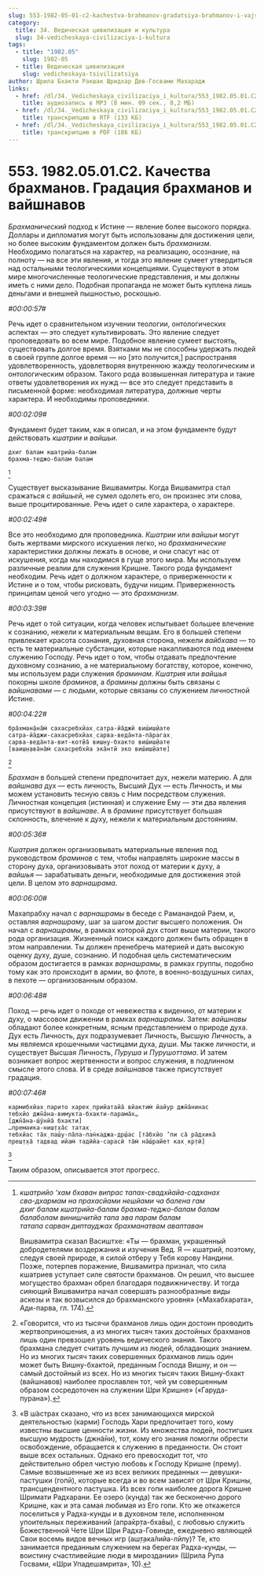 ```yaml
---
slug: 553-1982-05-01-c2-kachestva-brahmanov-gradatsiya-brahmanov-i-vajshnavov
category:
  title: 34. Ведическая цивилизация и культура
  slug: 34-vedicheskaya-civilizaciya-i-kultura
tags:
  - title: "1982.05"
    slug: 1982-05
  - title: Ведическая цивилизация
    slug: vedicheskaya-tsivilizatsiya
author: Шрила Бхакти Ракшак Шридхар Дев-Госвами Махарадж
links:
  - href: /dl/34._Vedicheskaya_civilizaciya_i_kultura/553_1982.05.01.C2_SridharMj_Kachestva_brahmanov_Gradacija_brahmanov_i_vajshnavov.mp3
    title: аудиозапись в MP3 (8 мин. 09 сек., 8,2 МБ)
  - href: /dl/34._Vedicheskaya_civilizaciya_i_kultura/553_1982.05.01.C2_SridharMj_Kachestva_brahmanov_Gradacija_brahmanov_i_vajshnavov.rtf
    title: транскрипцию в RTF (133 КБ)
  - href: /dl/34._Vedicheskaya_civilizaciya_i_kultura/553_1982.05.01.C2_SridharMj_Kachestva_brahmanov_Gradacija_brahmanov_i_vajshnavov.pdf
    title: транскрипцию в PDF (186 КБ)
---
```


# 553. 1982.05.01.C2. Качества брахманов. Градация брахманов и вайшнавов

*Брахманический* подход к Истине — явление более высокого порядка. Доллары и дипломатия могут быть использованы для достижения цели, но более высоким фундаментом должен быть *брахманизм*. Необходимо полагаться на характер, на реализацию, осознание, на полноту — на все эти явления, и тогда это явление сумеет утвердиться над остальными теологическими концепциями. Существуют в этом мире многочисленные теологические представления, и мы должны иметь с ними дело. Подобная пропаганда не может быть куплена лишь деньгами и внешней пышностью, роскошью.

*#00:00:57#*

Речь идет о сравнительном изучении теологии, онтологических аспектах — это следует культивировать. Это явление следует проповедовать во всем мире. Подобное явление сумеет выстоять, существовать долгое время. Взятками мы не способны удержать людей в своей группе долгое время — но [это получится,] распространяя удовлетворенность, удовлетворяя внутреннюю жажду теологическим и онтологическим образом. Такого рода возвышенная литература и такие ответы удовлетворения их нужд — все это следует представить в письменной форме: необходимая литература, должные черты характера. И необходимы проповедники.

*#00:02:09#*

Фундамент будет таким, как я описал, и на этом фундаменте будут действовать *кшатрии* и *вайшьи*.

    дхиг балам кшатрийа-балам
    брахма-теджо-балам балам
[^_ftn1]

Существует высказывание Вишвамитры. Когда Вишвамитра стал сражаться с *вайшьей*, не сумел одолеть его, он произнес эти слова, выше процитированные. Речь идет о силе характера, о характере.

*#00:02:49#*

Все это необходимо для проповедника. *Кшатрии* или *вайшьи* могут быть жертвами мирского искушения легко, но *брахманические* характеристики должны лежать в основе, и они спасут нас от искушения, когда мы находимся в гуще этого мира. Мы используем различные реалии для служения Кришне. Такого рода фундамент необходим. Речь идет о должном характере, о приверженности к Истине и о том, чтобы рисковать, будучи нищим. Приверженность принципам ценой чего угодно — это *брахманизм*.

*#00:03:39#*

Речь идет о той ситуации, когда человек испытывает большее влечение к сознанию, нежели к материальным вещам. Его в большей степени привлекает красота сознания, духовная сторона, нежели *вайбхава* — то есть те материальные субстанции, которые накапливаются под именем служению Господу. Речь идет о том, чтобы отдавать предпочтение духовному сознанию, а не материальному богатству, которое, конечно, мы используем ради служения *браминам*. *Кшатрия* или *вайшья* покорны школе *браминов*, а *брамины* должны быть связаны с *вайшнавами* — с людьми, которые связаны со служением личностной Истине.

*#00:04:22#*

    бра̄хман̣а̄на̄м̇ сахасребхйах̣ сатра-йа̄джӣ виш́иш̣йате
    сатра-йа̄джи-сахасребхйах̣ сарва-веда̄нта-па̄рагах̣
    сарва-веда̄нта-вит-кот̣йа̄ виш̣н̣у-бхакто виш́иш̣йате
    [ваиш̣н̣ава̄на̄м̇ сахасребхйа эка̄нтй эко виш́иш̣йате]
[^_ftn2]

*Брахман* в большей степени предпочитает дух, нежели материю. А для *вайшнава* дух — есть личность, Высший Дух — есть Личность, и мы можем установить тесную связь с Ним посредством служения. Личностная концепция (истинная) и служение Ему — эти два явления присутствуют в *вайшнаве*. А в *брамине* присутствует большая склонность, влечение к духу, нежели к материальным достояниям.

*#00:05:36#*

*Кшатрия* должен организовывать материальные явления под руководством *браминов* с тем, чтобы направлять широкие массы в сторону духа, организовывать этот поход от материи к духу, а *вайшья* — зарабатывать деньги, необходимые для достижения этой цели. В целом это *варнашрама*.

*#00:06:00#*

Махапрабху начал с *варнашрамы* в беседе с Раманандой Раем, и, оставляя *варнашраму*, шаг за шагом достиг высшего положения. Он начал с *варнашрамы*, в рамках которой дух стоит выше материи, такого рода организация. Жизненный поиск каждого должен быть обращен в этом направлении. Ты должен пренебречь материей и дать высокую оценку духу, душе, сознанию. И подобная цель систематическим образом достигается в рамках *варнашрамы*, в рамках группы, подобно тому как это происходит в армии, во флоте, в военно-воздушных силах, в пехоте — организованным образом.

*#00:06:48#*

Поход — речь идет о походе от невежества к видению, от материи к духу, о массовом движении в рамках *варнашрамы*. Затем: *вайшнавы* обладают более конкретным, ясным представлением о природе духа. Дух есть Личность, дух подразумевает Личность, Высшую Личность, а мы являемся крошечными частицами духа, души. Мы также личности, и существует Высшая Личность, *Пуруша* и *Пурушоттама*. И затем возникает вопрос жертвенности и вопрос служения, в подлинном смысле этого слова. И в среде *вайшнавов* также присутствует градация.

*#00:07:46#*

    кармибхйах̣ парито харех̣ прийатайа̄ вйактим̇ йайур джн̃а̄нинас
    тебхйо джн̃а̄на-вимукта-бхакти-парама̄х̣…
    [джн̃а̄на-ш́ӯнйа̄ бхакти]
    …премаика-ниш̣т̣ха̄с татах̣
    тебхйас та̄х̣ паш́у-па̄ла-пан̇каджа-др̣ш́ас [та̄бхйо ’пи са̄ ра̄дхика̄
    преш̣т̣ха̄ тадвад ийам̇ тадӣйа-сарасӣ та̄м̇ на̄ш́райет ках̣ кр̣тӣ]
[^_ftn3]

Таким образом, описывается этот прогресс.



[^_ftn1]: *кшатрийо ‘хам бхаван випрас тапах-свадхйайа-садханах*\
    *сва-дхармам на прахасйами нешйами ча балена гам*\
    *дхиг балам кшатрийа-балам брахма-теджо-балам балам*\
    *балаболам винишчитйа тапа эва парам балам*\
    *татапа сарван диптауджах брахманатвам аваптаван*

    Вишвамитра сказал Васиштхе: «Ты — брахман, украшенный добродетелями воздержания и изучения Вед. Я — кшатрий, поэтому, следуя своей природе, я силой отберу у Тебя корову Нандини. Позже, потерпев поражение, Вишвамитра признал, что сила кшатриев уступает силе святости брахманов. Он решил, что высшее могущество брахман обрел благодаря подвижничеству. И тогда сияющий Вишвамитра начал совершать разнообразные виды аскезы и так возвысился до брахманского уровня» («Махабхарата», Ади-парва, гл. 174).

[^_ftn2]: «Говорится, что из тысячи брахманов лишь один достоин проводить жертвоприношения, а из многих тысяч таких достойных брахманов лишь один превзошел уровень ведического знания. Такого брахмана следует считать лучшим из людей, обладающих знанием. Но из многих тысяч таких совершенных брахманов лишь один может быть Вишну-бхактой, преданным Господа Вишну, и он — самый достойный из всех. Но из многих тысяч таких Вишну-бхакт (вайшнавов) наиболее прославлен тот, чей ум совершенным образом сосредоточен на служении Шри Кришне» («Гаруда-пурана»).

[^_ftn3]: «В ш́астрах сказано, что из всех занимающихся мирской деятельностью (карми) Господь Хари предпочитает того, кому известны высшие ценности жизни. Из множества людей, постигших высшую мудрость (джн̃а̄ни), тот, кому его знания помогли обрести освобождение, обращается к служению в преданности. Он стоит выше всех остальных. Однако его превосходит тот, что действительно обрел чистую любовь к Господу Кришне (прему). Самые возвышенные же из всех великих преданных — девушки-пастушки (гопӣ), которые всегда и во всем зависят от Шри Кришны, трансцендентного пастушка. Из всех гопи наиболее дорога Кришне Шримати Радхарани. Ее озеро (кун̣д̣а) так же бесконечно дорого Кришне, как и эта самая любимая из Его гопи. Кто же откажется поселиться у Радха-кунды и в духовном теле, исполненном упоительных переживаний (апра̄кр̣та-бха̄вы), с любовью служить Божественной Чете Шри Шри Радха-Говинде, ежедневно являющей Свои восемь видов вечных игр (аш̣т̣ака̄лийа-лӣлу)? Те, кто занимается преданным служением на берегах Радха-кунды, — воистину счастливейшие люди в мироздании» (Шрила Рупа Госвами, «Шри Упадешамрита», 10).

